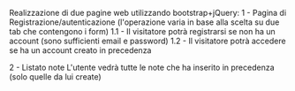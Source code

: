Realizzazione di due pagine web utilizzando bootstrap+jQuery:
1 - Pagina di Registrazione/autenticazione (l'operazione varia in base alla scelta su due tab che contengono i form)
1.1 - Il visitatore potrà registrarsi se non ha un account (sono sufficienti email e password)
1.2 - Il visitatore potrà accedere se ha un account creato in precedenza

2 - Listato note
  L'utente vedrà tutte le note che ha inserito in precedenza (solo quelle da lui create)